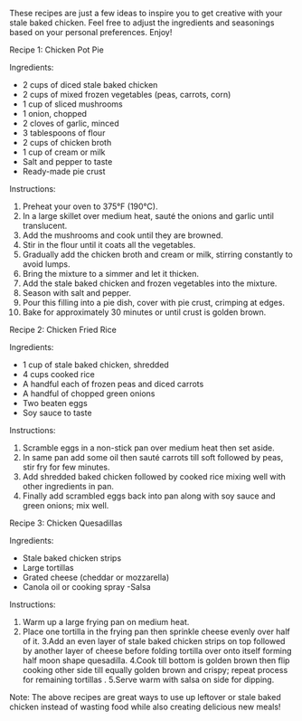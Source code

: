 
These recipes are just a few ideas to inspire you to get creative with your stale baked chicken. Feel free to adjust the ingredients and seasonings based on your personal preferences. Enjoy!

Recipe 1: Chicken Pot Pie

Ingredients:
- 2 cups of diced stale baked chicken
- 2 cups of mixed frozen vegetables (peas, carrots, corn)
- 1 cup of sliced mushrooms
- 1 onion, chopped
- 2 cloves of garlic, minced
- 3 tablespoons of flour
- 2 cups of chicken broth 
- 1 cup of cream or milk 
- Salt and pepper to taste 
- Ready-made pie crust 

Instructions:
1. Preheat your oven to 375°F (190°C).
2. In a large skillet over medium heat, sauté the onions and garlic until translucent.
3. Add the mushrooms and cook until they are browned.
4. Stir in the flour until it coats all the vegetables.
5. Gradually add the chicken broth and cream or milk, stirring constantly to avoid lumps.
6. Bring the mixture to a simmer and let it thicken.
7. Add the stale baked chicken and frozen vegetables into the mixture.
8. Season with salt and pepper.
9. Pour this filling into a pie dish, cover with pie crust, crimping at edges.
10. Bake for approximately 30 minutes or until crust is golden brown.


Recipe 2: Chicken Fried Rice

Ingredients:
- 1 cup of stale baked chicken, shredded
- 4 cups cooked rice 
- A handful each of frozen peas and diced carrots 
- A handful of chopped green onions 
- Two beaten eggs
- Soy sauce to taste

Instructions:
1. Scramble eggs in a non-stick pan over medium heat then set aside.
2. In same pan add some oil then sauté carrots till soft followed by peas, stir fry for few minutes.
3. Add shredded baked chicken followed by cooked rice mixing well with other ingredients in pan.
4. Finally add scrambled eggs back into pan along with soy sauce and green onions; mix well.

Recipe 3: Chicken Quesadillas

Ingredients:
- Stale baked chicken strips
- Large tortillas
- Grated cheese (cheddar or mozzarella)
- Canola oil or cooking spray 
-Salsa 

Instructions:
1. Warm up a large frying pan on medium heat.
2. Place one tortilla in the frying pan then sprinkle cheese evenly over half of it.
3.Add an even layer of stale baked chicken strips on top followed by another layer of cheese before folding tortilla over onto itself forming half moon shape quesadilla.
4.Cook till bottom is golden brown then flip cooking other side till equally golden brown and crispy; repeat process for remaining tortillas .
5.Serve warm with salsa on side for dipping.

Note: The above recipes are great ways to use up leftover or stale baked chicken instead of wasting food while also creating delicious new meals!